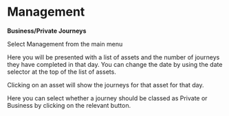 # Management

**Business/Private Journeys**

Select Management from the main menu

Here you will be presented with a list of assets and the number of journeys they have completed in that day. You can change the date by using the date selector at the top of the list of assets.

Clicking on an asset will show the journeys for that asset for that day.

Here you can select whether a journey should be classed as Private or Business by clicking on the relevant button.
<!--stackedit_data:
eyJoaXN0b3J5IjpbLTE1MzQzMjA1M119
-->